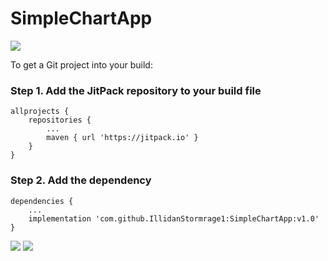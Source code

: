 # SimpleChartApp
[![](https://jitpack.io/v/IllidanStormrage1/SimpleChartApp.svg)](https://jitpack.io/#IllidanStormrage1/SimpleChartApp)

To get a Git project into your build:

### Step 1. Add the JitPack repository to your build file
```
allprojects {
	repositories {
		...
		maven { url 'https://jitpack.io' }
	}
}
```
### Step 2.   Add the dependency
```
dependencies {
	...
	implementation 'com.github.IllidanStormrage1:SimpleChartApp:v1.0'
}
```
<img src="https://github.com/IllidanStormrage1/SimpleChartApp/tree/master/Screenshots/1.jpg"/> 
<img src="https://github.com/IllidanStormrage1/SimpleChartApp/tree/master/Screenshots/2.jpg"/> 

